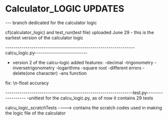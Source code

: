 # Calculator_LOGIC UPDATES
--- branch dedicated for the calculator logic 

cf(calculator_logic) and test_run(test file)  uploaded June 29 - this is the earliest version of the calculator logic  


----------------------------------------------------------------calcu_logic.py-------------------------- 
- version 2 of the calcu-logic 
added features: -decimal -trigonometry - inversetrigonometry -logarithms -square root -different errors - delete(one character) -ans function 

fix:
\n-float accuracy

---------------------------------------------------------------test.py------------------
-unittest for the calcu_logic.py, as of now it contains 29 tests 


calcu_logic_scratchTests ----> contains the scratch codes used in making the logic file of the calculator 
